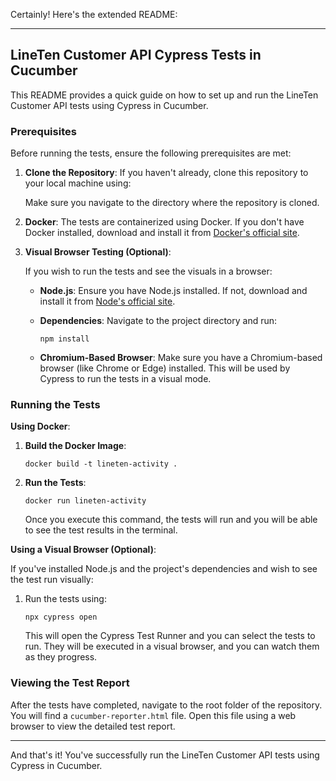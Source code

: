 Certainly! Here's the extended README:

---

## LineTen Customer API Cypress Tests in Cucumber

This README provides a quick guide on how to set up and run the LineTen Customer API tests using Cypress in Cucumber.

### Prerequisites

Before running the tests, ensure the following prerequisites are met:

1. **Clone the Repository**: If you haven't already, clone this repository to your local machine using:

   Make sure you navigate to the directory where the repository is cloned.

2. **Docker**: The tests are containerized using Docker. If you don't have Docker installed, download and install it from [Docker's official site](https://www.docker.com/products/docker-desktop).

3. **Visual Browser Testing (Optional)**:
   
   If you wish to run the tests and see the visuals in a browser:
   
   - **Node.js**: Ensure you have Node.js installed. If not, download and install it from [Node's official site](https://nodejs.org/).
   
   - **Dependencies**: Navigate to the project directory and run:
     ```
     npm install
     ```

   - **Chromium-Based Browser**: Make sure you have a Chromium-based browser (like Chrome or Edge) installed. This will be used by Cypress to run the tests in a visual mode.

### Running the Tests

**Using Docker**:

1. **Build the Docker Image**:
   ```
   docker build -t lineten-activity .
   ```

2. **Run the Tests**:
   ```
   docker run lineten-activity
   ```

   Once you execute this command, the tests will run and you will be able to see the test results in the terminal.

**Using a Visual Browser (Optional)**:

If you've installed Node.js and the project's dependencies and wish to see the test run visually:

1. Run the tests using:
   ```
   npx cypress open
   ```

   This will open the Cypress Test Runner and you can select the tests to run. They will be executed in a visual browser, and you can watch them as they progress.

### Viewing the Test Report

After the tests have completed, navigate to the root folder of the repository. You will find a `cucumber-reporter.html` file. Open this file using a web browser to view the detailed test report.

---

And that's it! You've successfully run the LineTen Customer API tests using Cypress in Cucumber. 
